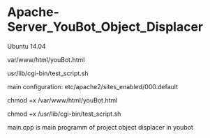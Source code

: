 # Apache-Server_YouBot_Object_Displacer

Ubuntu 14.04

var/www/html/youBot.html

usr/lib/cgi-bin/test_script.sh

main configuration: etc/apache2/sites_enabled/000.default

chmod +x /var/www/html/youBot.html

chmod +x /usr/lib/cgi-bin/test_script.sh

main.cpp is main programm of project object displacer in youbot
